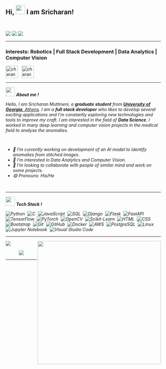 ## Hi, <img src="https://github.com/msrcharan/Overview/blob/main/Hi.gif" width="30px" height="30px"> I am Sricharan!
<br>

<p>
<img src="https://img.shields.io/badge/Age-24-blue" />
<img src="https://img.shields.io/badge/Lives-India-success" />
<img src="https://img.shields.io/badge/Languages-English,Telugu%20%26%20Hindi-brightgreen" />
</p>

<hr>
<h3>Interests: Robotics | Full Stack Development | Data Analytics | Computer Vision</h3>

<p>
<a href="https://www.linkedin.com/in/sricharan-muttineni/" target="_blank"><img align="center" src="https://upload.wikimedia.org/wikipedia/commons/thumb/c/ca/LinkedIn_logo_initials.png/768px-LinkedIn_logo_initials.png" alt="charan" height="40" width="40" /></a>&nbsp;&nbsp;
<a href="https://twitter.com/sricharanmuttin" target="_blank"><img align="center" src="https://upload.wikimedia.org/wikipedia/sco/thumb/9/9f/Twitter_bird_logo_2012.svg/1200px-Twitter_bird_logo_2012.svg.png" alt="charan" height="40" width="40" /></a>
</p>

<hr>

<img src="https://media.giphy.com/media/iY8CRBdQXODJSCERIr/giphy.gif" width="30px" height="30px"> ***About me !*** 

<p>
  <em>
    Hello, I am Sricharan Muttineni, a <b>graduate student</b> from <a target="_blank" href="https://uga.edu/"> <b>University of Georgia</b>, Athens</a>. I am a <b>full stack developer</b> who likes to develop several exciting applications and I'm constantly exploring new technologies and tools to improve my craft. I am interested in the field of <b>Data Science</b>. I worked in many deep learning and computer vision projects in the medical field to analyse the anomalies.
</p>
 
<br>
  
- 🔭 I’m currently working on development of an AI model to identify anomalies from stitched images.  
- 🌱 I’m interested in Data Analytics and Computer Vision.  
- 👯 I’m looking to collaborate with people of similar mind and work on some projects.  
- 😄 Pronouns: His/He  

<br>
<hr>

<img src="https://media.giphy.com/media/iY8CRBdQXODJSCERIr/giphy.gif" width="30px" height="30px"> ***Tech Stack !***  

![Python](https://img.shields.io/badge/-Python-05122A?style=flat&logo=python)&nbsp;
![C](https://img.shields.io/badge/-C-05122A?style=flat&logo=C&logoColor=A8B9CC)&nbsp;
![JavaScript](https://img.shields.io/badge/-JavaScript-05122A?style=flat&logo=javascript)&nbsp;
![SQL](https://img.shields.io/badge/-SQL-05122A?style=flat&logo=sql&logoColor=4479A1)&nbsp;
![Django](https://img.shields.io/badge/-Django-05122A?style=flat&logo=django&logoColor=092E20)&nbsp;
![Flask](https://img.shields.io/badge/-Flask-05122A?style=flat&logo=flask&logoColor=000000)&nbsp;
![FastAPI](https://img.shields.io/badge/-FastAPI-05122A?style=flat&logo=fastapi&logoColor=009688)&nbsp;
![TensorFlow](https://img.shields.io/badge/-TensorFlow-05122A?style=flat&logo=tensorflow&logoColor=FF6F00)&nbsp;
![PyTorch](https://img.shields.io/badge/-PyTorch-05122A?style=flat&logo=pytorch&logoColor=EE4C2C)&nbsp;
![OpenCV](https://img.shields.io/badge/-OpenCV-05122A?style=flat&logo=opencv&logoColor=5C3EE8)&nbsp;
![Scikit-Learn](https://img.shields.io/badge/-ScikitLearn-05122A?style=flat&logo=scikit-learn&logoColor=F7931E)&nbsp;
![HTML](https://img.shields.io/badge/-HTML-05122A?style=flat&logo=HTML5)&nbsp;
![CSS](https://img.shields.io/badge/-CSS-05122A?style=flat&logo=CSS3&logoColor=1572B6)&nbsp;
![Bootstrap](https://img.shields.io/badge/-Bootstrap-05122A?style=flat&logo=bootstrap&logoColor=563D7C)&nbsp;
![Git](https://img.shields.io/badge/-Git-05122A?style=flat&logo=git)&nbsp;
![GitHub](https://img.shields.io/badge/-GitHub-05122A?style=flat&logo=github)&nbsp;
![Docker](https://img.shields.io/badge/-Docker-05122A?style=flat&logo=docker&logoColor=2496ED)&nbsp;
![AWS](https://img.shields.io/badge/-AWS-05122A?style=flat&logo=amazon-aws&logoColor=FF9900)&nbsp;
![PostgreSQL](https://img.shields.io/badge/-PostgreSQL-05122A?style=flat&logo=postgresql&logoColor=336791)&nbsp;
![Linux](https://img.shields.io/badge/-Linux-05122A?style=flat&logo=linux&logoColor=FCC624)&nbsp;
![Jupyter Notebook](https://img.shields.io/badge/-Jupyter%20Notebook-05122A?style=flat&logo=jupyter&logoColor=F37626)&nbsp;
![Visual Studio Code](https://img.shields.io/badge/-Visual%20Studio%20Code-05122A?style=flat&logo=visual-studio-code&logoColor=007ACC)

<hr>

<p><img align="right" src="https://github-readme-stats.vercel.app/api?username=msrcharan&count_private=true&show_icons=true&theme=chartreuse-dark&include_all_commits=true" width="400"></p> 
<p><img src="https://github-readme-stats.vercel.app/api/top-langs/?username=msrcharan&layout=compact&hide=TSQL&theme=chartreuse-dark"></p>
<p align="center"><img src="https://github-readme-streak-stats.herokuapp.com?user=msrcharan&theme=chartreuse-dark"></p>

<hr>

<!--<p align="center"><b>Visitor's Count</b></p>
<p align="center"><img src="https://profile-counter.glitch.me/msrcharan/count.svg" alt="visitor badge"/></p>
<!-- ![Visitor Count](https://profile-counter.glitch.me/msrcharan/count.svg) -->
